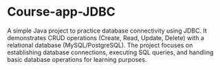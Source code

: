 # Course-app-JDBC
A simple Java project to practice database connectivity using JDBC. It demonstrates CRUD operations (Create, Read, Update, Delete) with a relational database (MySQL/PostgreSQL). The project focuses on establishing database connections, executing SQL queries, and handling basic database operations for learning purposes.
